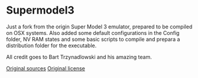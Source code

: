# Supermodel3

Just a fork from the origin Super Model 3 emulator, prepared to be compiled on OSX systems. Also added some default configurations in the Config folder, NV RAM states and some basic scripts to compile and prepara a distribution folder for the executable.

All credit goes to Bart Trzynadlowski and his amazing team.

[Original sources](http://www.supermodel3.com/)
[Original license](./Docs/LICENSE.txt)
